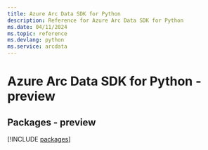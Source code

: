 ```yaml
---
title: Azure Arc Data SDK for Python
description: Reference for Azure Arc Data SDK for Python
ms.date: 04/11/2024
ms.topic: reference
ms.devlang: python
ms.service: arcdata
---
```

# Azure Arc Data SDK for Python - preview
## Packages - preview
[!INCLUDE [packages](arc-data-index.md)]